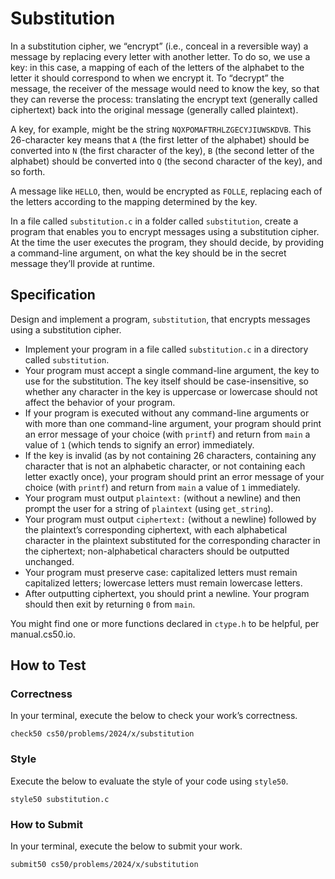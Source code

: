 # Substitution
In a substitution cipher, we “encrypt” (i.e., conceal in a reversible way) a message by replacing every letter with another letter. To do so, we use a key: in this case, a mapping of each of the letters of the alphabet to the letter it should correspond to when we encrypt it. To “decrypt” the message, the receiver of the message would need to know the key, so that they can reverse the process: translating the encrypt text (generally called ciphertext) back into the original message (generally called plaintext).

A key, for example, might be the string ```NQXPOMAFTRHLZGECYJIUWSKDVB```. This 26-character key means that ```A``` (the first letter of the alphabet) should be converted into ```N``` (the first character of the key), ```B``` (the second letter of the alphabet) should be converted into ```Q``` (the second character of the key), and so forth.

A message like ```HELLO```, then, would be encrypted as ```FOLLE```, replacing each of the letters according to the mapping determined by the key.

In a file called ```substitution.c``` in a folder called ```substitution```, create a program that enables you to encrypt messages using a substitution cipher. At the time the user executes the program, they should decide, by providing a command-line argument, on what the key should be in the secret message they’ll provide at runtime.

## Specification
Design and implement a program, ```substitution```, that encrypts messages using a substitution cipher.

- Implement your program in a file called ```substitution.c``` in a directory called ```substitution```.
- Your program must accept a single command-line argument, the key to use for the substitution. The key itself should be case-insensitive, so whether any character in the key is uppercase or lowercase should not affect the behavior of your program.
- If your program is executed without any command-line arguments or with more than one command-line argument, your program should print an error message of your choice (with ```printf```) and return from ```main``` a value of ```1``` (which tends to signify an error) immediately.
- If the key is invalid (as by not containing 26 characters, containing any character that is not an alphabetic character, or not containing each letter exactly once), your program should print an error message of your choice (with ```printf```) and return from ```main``` a value of ```1``` immediately.
- Your program must output ```plaintext:``` (without a newline) and then prompt the user for a string of ```plaintext``` (using ```get_string```).
- Your program must output ```ciphertext:``` (without a newline) followed by the plaintext’s corresponding ciphertext, with each alphabetical character in the plaintext substituted for the corresponding character in the ciphertext; non-alphabetical characters should be outputted unchanged.
- Your program must preserve case: capitalized letters must remain capitalized letters; lowercase letters must remain lowercase letters.
- After outputting ciphertext, you should print a newline. Your program should then exit by returning ```0``` from ```main```.

You might find one or more functions declared in ```ctype.h``` to be helpful, per manual.cs50.io.

## How to Test
### Correctness
In your terminal, execute the below to check your work’s correctness.
```
check50 cs50/problems/2024/x/substitution
````

### Style
Execute the below to evaluate the style of your code using ```style50```.

```
style50 substitution.c
````

### How to Submit
In your terminal, execute the below to submit your work.
```
submit50 cs50/problems/2024/x/substitution
```
